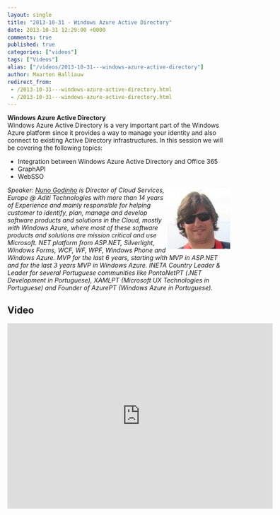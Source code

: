 ```yaml
---
layout: single
title: "2013-10-31 - Windows Azure Active Directory"
date: 2013-10-31 12:29:00 +0000
comments: true
published: true
categories: ["videos"]
tags: ["Videos"]
alias: ["/videos/2013-10-31---windows-azure-active-directory"]
author: Maarten Balliauw
redirect_from:
 - /2013-10-31---windows-azure-active-directory.html
 - /2013-10-31---windows-azure-active-directory.html
---
```


<p><strong>Windows Azure Active Directory</strong><br>Windows Azure Active Directory is a very important part of the Windows Azure platform since it provides a way to manage your identity and also connect to existing Active Directory infrastructures. In this session we will be covering the following topics:</p>
<ul>
<li>Integration between Windows Azure Active Directory and Office 365</li>
<li>GraphAPI</li>
<li>WebSSO</li>
</ul>
<p><em><img width="142" height="142" align="right" alt="" src="/assets/media/speakers/nuno-godinho.jpg">Speaker:&nbsp;<a href="http://twitter.com/nunogodinho">Nuno Godinho</a>&nbsp;is Director of Cloud Services, Europe @ Aditi Technologies with more than 14 years of Experience and mainly responsible for helping customer to identify, plan, manage and develop software products and solutions in the Cloud, mostly with Windows Azure, where most of these software products and solutions are mission critical and use Microsoft. NET platform from ASP.NET, Silverlight, Windows Forms, WCF, WF, WPF, Windows Phone and Windows Azure. MVP for the last 6 years, starting with MVP in ASP.NET and for the last 3 years MVP in Windows Azure. INETA Country Leader &amp; Leader for several Portuguese communities like PontoNetPT (.NET Development in Portuguese), XAMLPT (Microsoft UX Technologies in Portuguese) and Founder of AzurePT (Windows Azure in Portuguese).</em></p>

<h2>Video</h2>
<div>
				
				
				
<iframe width="600" height="420" src="https://www.youtube.com/embed/6hV8xSb-kOY?hd=1" frameborder="0" allowfullscreen=""></iframe>
				
</div>







